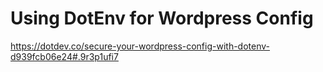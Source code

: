 # Using DotEnv for Wordpress Config

https://dotdev.co/secure-your-wordpress-config-with-dotenv-d939fcb06e24#.9r3p1ufi7